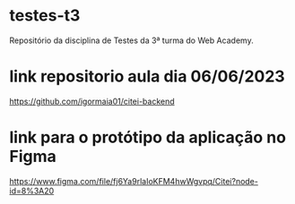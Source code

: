 # testes-t3
Repositório da disciplina de Testes da 3ª turma do Web Academy.

# link repositorio aula dia 06/06/2023
https://github.com/igormaia01/citei-backend

# link para o protótipo da aplicação no Figma
https://www.figma.com/file/fj6Ya9rlaIoKFM4hwWgvpq/Citei?node-id=8%3A20
